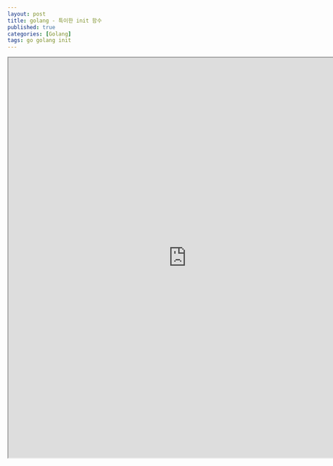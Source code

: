 ```yaml
---
layout: post
title: golang - 특이한 init 함수
published: true
categories: [Golang]
tags: go golang init
---
```

<iframe width="800" height="900" src="https://docs.google.com/document/d/e/2PACX-1vTq2qG95j5PL962sfEe27oPO3IAgGhT-JL0WjKoSQ05VmJTnGTFFYXwDsOqbcnY-3Vep9-XkWKKQ8VP/pub?embedded=true"></iframe>    
  
